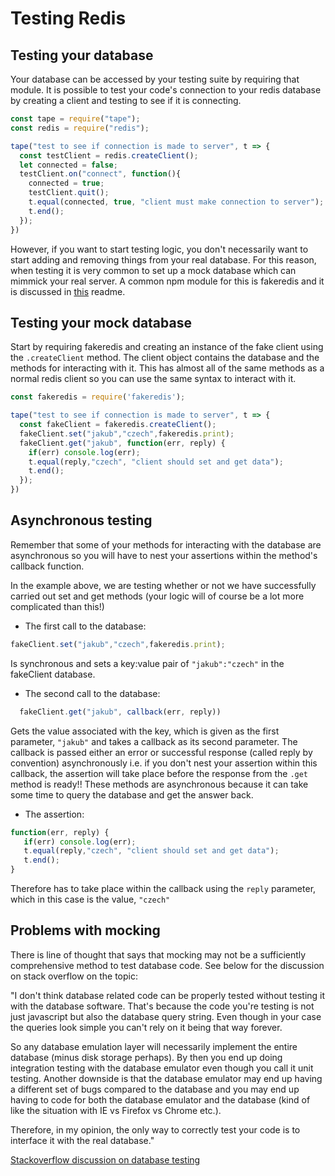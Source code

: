 # Testing Redis

## Testing your database

Your database can be accessed by your testing suite by requiring that module. It is possible to test your code's connection to your redis database by creating a client and testing to see if it is connecting.

```javascript
const tape = require("tape");
const redis = require("redis");

tape("test to see if connection is made to server", t => {
  const testClient = redis.createClient();
  let connected = false;
  testClient.on("connect", function(){
    connected = true;
    testClient.quit();
    t.equal(connected, true, "client must make connection to server");
    t.end();
  });
})

```

However, if you want to start testing logic, you don't necessarily want to start adding and removing things from your real database. For this reason, when testing it is very common to set up a mock database which can mimmick your real server. A common npm module for this is fakeredis and it is discussed in [this](http://stackoverflow.com/questions/12526160/mocking-database-in-node-js) readme.

## Testing your mock database

Start by requiring fakeredis and creating an instance of the fake client using the `.createClient` method. The client object contains the database and the methods for interacting with it. This has almost all of the same methods as a normal redis client so you can use the same syntax to interact with it.

```javascript
const fakeredis = require('fakeredis');

tape("test to see if connection is made to server", t => {
  const fakeClient = fakeredis.createClient();
  fakeClient.set("jakub","czech",fakeredis.print);
  fakeClient.get("jakub", function(err, reply) {
    if(err) console.log(err);
    t.equal(reply,"czech", "client should set and get data");
    t.end();
  });
})

```
## Asynchronous testing

Remember that some of your methods for interacting with the database are asynchronous so you will have to nest your assertions within the method's callback function.

In the example above, we are testing whether or not we have successfully carried out set and get methods (your logic will of course be a lot more complicated than this!)

* The first call to the database:
```javascript
fakeClient.set("jakub","czech",fakeredis.print);
```
Is synchronous and sets a key:value pair of `"jakub":"czech"` in the fakeClient database.

* The second call to the database:
```javascript
  fakeClient.get("jakub", callback(err, reply))
```
Gets the value associated with the key, which is given as the first parameter, `"jakub"` and takes a callback as its second parameter. The callback is passed either an error or successful response (called reply by convention) asynchronously i.e. if you don't nest your assertion within this callback, the assertion will take place before the response from the `.get` method is ready!! These methods are asynchronous because it can take some time to query the database and get the answer back.

* The assertion:
```javascript
function(err, reply) {
   if(err) console.log(err);
   t.equal(reply,"czech", "client should set and get data");
   t.end();
}
```
Therefore has to take place within the callback using the `reply` parameter, which in this case is the value, `"czech"`

## Problems with mocking

There is line of thought that says that mocking may not be a sufficiently comprehensive method to test database code. See below for the discussion on stack overflow on the topic:

"I don't think database related code can be properly tested without testing it with the database software. That's because the code you're testing is not just javascript but also the database query string. Even though in your case the queries look simple you can't rely on it being that way forever.

So any database emulation layer will necessarily implement the entire database (minus disk storage perhaps). By then you end up doing integration testing with the database emulator even though you call it unit testing. Another downside is that the database emulator may end up having a different set of bugs compared to the database and you may end up having to code for both the database emulator and the database (kind of like the situation with IE vs Firefox vs Chrome etc.).

Therefore, in my opinion, the only way to correctly test your code is to interface it with the real database."

[Stackoverflow discussion on database testing](http://stackoverflow.com/questions/12526160/mocking-database-in-node-js)
